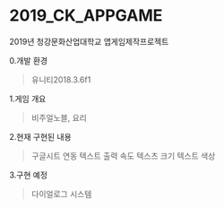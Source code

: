 # 2019_CK_APPGAME
2019년 청강문화산업대학교 앱게임제작프로젝트

0.개발 환경

>유니티2018.3.6f1

1.게임 개요

>비주얼노블, 요리

2.현재 구현된 내용

>구글시트 연동
>텍스트 출력 속도
>텍스츠 크기
>텍스트 색상

3.구현 예정

>다이얼로그 시스템
